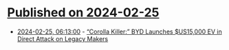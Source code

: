 # [Published on 2024-02-25](index.md)

* [2024-02-25, 06:13:00](https://soylentnews.org/article.pl?sid=24/02/23/1611232&from=rss) - [“Corolla Killer:” BYD Launches $US15,000 EV in Direct Attack on Legacy Makers](https://soylentnews.org/article.pl?sid=24/02/23/1611232&from=rss)
